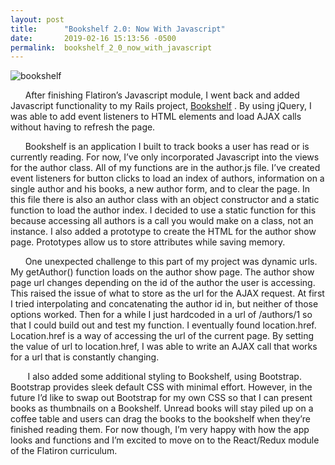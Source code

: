 ```yaml
---
layout: post
title:      "Bookshelf 2.0: Now With Javascript"
date:       2019-02-16 15:13:56 -0500
permalink:  bookshelf_2_0_now_with_javascript
---
```




![bookshelf](https://i.imgur.com/npadbxt.png)

&nbsp;&nbsp;&nbsp;&nbsp;&nbsp;&nbsp;After finishing Flatiron’s Javascript module, I went back and added Javascript functionality to my Rails project, [Bookshelf](https://github.com/Madeline-Stark/Bookshelf) . By using jQuery, I was able to add event listeners to HTML elements and load AJAX calls without having to refresh the page.

  &nbsp;&nbsp;&nbsp;&nbsp;&nbsp;&nbsp;Bookshelf is an application I built to track books a user has read or is currently reading. For now, I’ve only incorporated Javascript into the views for the author class. All of my functions are in the author.js file. I’ve created event listeners for button clicks to load an index of authors, information on a single author and his books, a new author form, and to clear the page. In this file there is also an author class with an object constructor and a static function to load the author index. I decided to use a static function for this because accessing all authors is a call you would make on a class, not an instance. I also added a prototype to create the HTML for the author show page. Prototypes allow us to store attributes while saving memory. 
        
 &nbsp;&nbsp;&nbsp;&nbsp;&nbsp;&nbsp;One unexpected challenge to this part of my project was dynamic urls. My getAuthor() function loads on the author show page. The author show page url changes depending on the id of the author the user is accessing. This raised the issue of what to store as the url for the AJAX request. At first I tried interpolating and concatenating the author id in, but neither of those options worked. Then for a while I just hardcoded in a url of /authors/1 so that I could build out and test my function. I eventually found location.href. Location.href is a way of accessing the url of the current page. By setting the value of url to location.href, I was able to write an AJAX call that works for a url that is constantly changing.
        
   &nbsp;&nbsp;&nbsp;&nbsp;&nbsp;&nbsp; I also added some additional styling to Bookshelf, using Bootstrap. Bootstrap provides sleek default CSS with minimal effort. However, in the future I’d like to swap  out Bootstrap for my own CSS so that I can present books as thumbnails on a Bookshelf. Unread books will stay piled up on a coffee table and users can drag the books to the bookshelf when they’re finished reading them. For now though, I’m very happy with how the app looks and functions and I’m excited to move on to the React/Redux module of the Flatiron curriculum.




